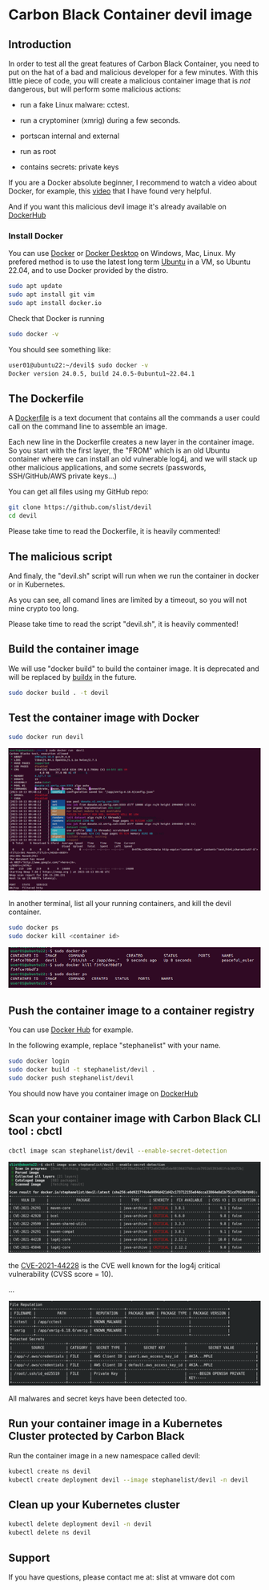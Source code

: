 # Carbon Black Container devil image

## Introduction

In order to test all the great features of Carbon Black Container, you need to put on the hat of a bad and malicious developer for a few minutes. With this little piece of code, you will create a malicious container image that is *not* dangerous, but will perform some malicious actions:

* run a fake Linux malware: cctest.

* run a cryptominer (xmrig) during a few seconds.

* portscan internal and external

* run as root

* contains secrets: private keys

If you are a Docker absolute beginner, I recommend to watch a video about Docker, for example, this [video](https://www.youtube.com/watch?v=pg19Z8LL06w) that I have found very helpful.

And if you want this malicious devil image it's already available on [DockerHub](https://hub.docker.com/r/stephanelist/devil)

### Install Docker

You can use [Docker](https://www.docker.com/) or [Docker Desktop](https://www.docker.com/products/docker-desktop/) on Windows, Mac, Linux. My prefered method is to use the latest long term [Ubuntu](https://ubuntu.com/) in a VM, so Ubuntu 22.04, and to use Docker provided by the distro.

``` sh
sudo apt update
sudo apt install git vim
sudo apt install docker.io
```

Check that Docker is running

``` sh
sudo docker -v
```

You should see something like:
``` sh
user01@ubuntu22:~/devil$ sudo docker -v
Docker version 24.0.5, build 24.0.5-0ubuntu1~22.04.1
```

## The Dockerfile

A [Dockerfile](https://docs.docker.com/engine/reference/builder/) is a text document that contains all the commands a user could call on the command line to assemble an image. 

Each new line in the Dockerfile creates a new layer in the container image. So you start with the first layer, the "FROM" which is an old Ubuntu container where we can install an old vulnerable log4j, and we will stack up other malicious applications, and some secrets (passwords, SSH/GitHub/AWS private keys...)

You can get all files using my GitHub repo:
``` sh
git clone https://github.com/slist/devil
cd devil
```
Please take time to read the Dockerfile, it is heavily commented!

## The malicious script

And finaly, the "devil.sh" script will run when we run the container in docker or in Kubernetes.

As you can see, all comand lines are limited by a timeout, so you will not mine crypto too long.

Please take time to read the script "devil.sh", it is heavily commented!


## Build the container image

We will use "docker build" to build the container image. It is deprecated and will be replaced by [buildx](https://docs.docker.com/build/architecture/#install-buildx) in the future.

``` sh
sudo docker build . -t devil
```

## Test the container image with Docker

``` sh
sudo docker run devil
```

![Screenshot](./screenshots/screenshot_xmrig.png)

In another terminal, list all your running containers, and kill the devil container.
``` sh
sudo docker ps
sudo docker kill <container id>
```

![Screenshot](./screenshots/screenshot_kill.png)


## Push the container image to a container registry

You can use [Docker Hub](https://docs.docker.com/docker-hub/quickstart/) for example.

In the following example, replace "stephanelist" with your name.

``` sh
sudo docker login
sudo docker build -t stephanelist/devil .
sudo docker push stephanelist/devil
```
You should now have you container image on [DockerHub](https://hub.docker.com/repository/docker/stephanelist/devil/general)

## Scan your container image with Carbon Black CLI tool : cbctl

``` sh
cbctl image scan stephanelist/devil --enable-secret-detection
```

![Screenshot cbctl vuln](./screenshots/cbctl_vuln.png)

the [CVE-2021-44228](https://nvd.nist.gov/vuln/detail/CVE-2021-44228) is the CVE well known for the log4j critical vulnerability (CVSS score = 10).

...

![Screenshot cbctl secrets](./screenshots/cbctl_secrets.png)

All malwares and secret keys have been detected too.

## Run your container image in a Kubernetes Cluster protected by Carbon Black

Run the container image in a new namespace called devil:
``` sh
kubectl create ns devil
kubectl create deployment devil --image stephanelist/devil -n devil
```

## Clean up your Kubernetes cluster

``` sh
kubectl delete deployment devil -n devil
kubectl delete ns devil
```


## Support

If you have questions, please contact me at: slist at vmware dot com
